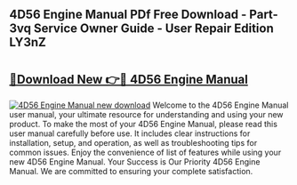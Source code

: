 ## 4D56 Engine Manual PDf Free Download - Part-3vq Service Owner Guide - User Repair Edition LY3nZ

# <h2><a href="http://bc56406.oget.top/?id=4D56+Engine+Manual">🔗Download New 👉🔴 4D56 Engine Manual</a></h2>

[![4D56 Engine Manual new download](https://i.imgur.com/5g1atiW.png)](http://bc56406.oget.top/?id=4D56+Engine+Manual)
Welcome to the 4D56 Engine Manual user manual, your ultimate resource for understanding and using your new product. To make the most of your 4D56 Engine Manual, please read this user manual carefully before use. It includes clear instructions for installation, setup, and operation, as well as troubleshooting tips for common issues. Enjoy the convenience of list of features while using your new 4D56 Engine Manual. Your Success is Our Priority 4D56 Engine Manual. We are committed to ensuring your complete satisfaction.
